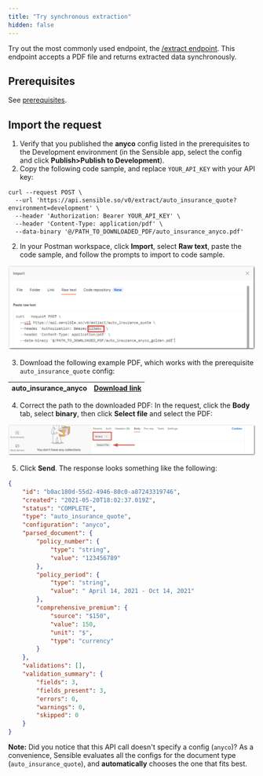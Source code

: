 ```yaml
---
title: "Try synchronous extraction"
hidden: false
---
```




Try out the most commonly used endpoint, the  [/extract endpoint](https://sensiblehq.readme.io/reference#rate-confirmations). This endpoint accepts a PDF file and returns extracted data synchronously. 

Prerequisites
---

See [prerequisites](doc:api-tutorial#prerequisites).


Import the request
----


1. Verify that you published the **anyco** config listed in the prerequisites to the Development environment (in the Sensible app, select the config and click **Publish>Publish to Development**).
1. Copy the following code sample, and replace `YOUR_API_KEY` with your API key:

```curl
curl --request POST \
  --url 'https://api.sensible.so/v0/extract/auto_insurance_quote?environment=development' \
  --header 'Authorization: Bearer YOUR_API_KEY' \
  --header 'Content-Type: application/pdf' \
  --data-binary '@/PATH_TO_DOWNLOADED_PDF/auto_insurance_anyco.pdf'
```



2. In your Postman workspace, click **Import**, select **Raw text**, paste the code sample, and follow the prompts to import to code sample.

  ![Click to enlarge](https://raw.githubusercontent.com/sensible-hq/sensible-docs/main/readme-sync/assets/v0/images/final/api_quickstart_postman_import.png)

3. Download the following example PDF, which works with the prerequisite  `auto_insurance_quote` config:

| auto_insurance_anyco | [Download link](https://github.com/sensible-hq/sensible-docs/raw/main/readme-sync/assets/v0/pdfs/auto_insurance_anyco.pdf) |
| --------------------------- | ------------------------------------------------------------ |

4. Correct the path to the downloaded PDF: In the request, click the **Body** tab, select **binary**, then click **Select file** and select the PDF:

  ![Click to enlarge](https://raw.githubusercontent.com/sensible-hq/sensible-docs/main/readme-sync/assets/v0/images/final/api_quickstart_postman_file.png)

   

5. Click **Send**. The response looks something like the following:

```json
{
    "id": "b0ac180d-55d2-4946-80c0-a87243319746",
    "created": "2021-05-20T18:02:37.019Z",
    "status": "COMPLETE",
    "type": "auto_insurance_quote",
    "configuration": "anyco",
    "parsed_document": {
        "policy_number": {
            "type": "string",
            "value": "123456789"
        },
        "policy_period": {
            "type": "string",
            "value": " April 14, 2021 - Oct 14, 2021"
        },
        "comprehensive_premium": {
            "source": "$150",
            "value": 150,
            "unit": "$",
            "type": "currency"
        }
    },
    "validations": [],
    "validation_summary": {
        "fields": 3,
        "fields_present": 3,
        "errors": 0,
        "warnings": 0,
        "skipped": 0
    }
}
```

**Note:**  Did you notice that this API call doesn't specify a config (`anyco`)? As a convenience, Sensible evaluates all the configs for the document type  (`auto_insurance_quote`), and **automatically** chooses the one that fits best. 


